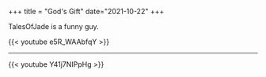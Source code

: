 +++
title = "God's Gift"
date="2021-10-22"
+++

TalesOfJade is a funny guy.

{{< youtube e5R_WAAbfqY >}}

_____

{{< youtube Y41j7NIPpHg >}}




